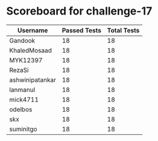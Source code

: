 # Scoreboard for challenge-17
| Username   | Passed Tests | Total Tests |
|------------|--------------|-------------|
| Gandook | 18 | 18 |
| KhaledMosaad | 18 | 18 |
| MYK12397 | 18 | 18 |
| RezaSi | 18 | 18 |
| ashwinipatankar | 18 | 18 |
| lanmanul | 18 | 18 |
| mick4711 | 18 | 18 |
| odelbos | 18 | 18 |
| skx | 18 | 18 |
| suminitgo | 18 | 18 |
